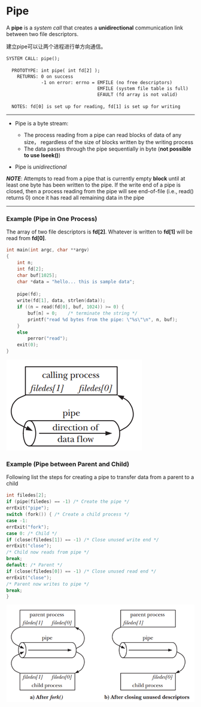 # Pipe

A **pipe** is a _system call_ that creates a **unidirectional** communication link between two file descriptors.

建立pipe可以让两个进程进行单方向通信。

```
SYSTEM CALL: pipe();                                                          

  PROTOTYPE: int pipe( int fd[2] );                                             
    RETURNS: 0 on success                                                       
             -1 on error: errno = EMFILE (no free descriptors)                  
                                  EMFILE (system file table is full)            
                                  EFAULT (fd array is not valid)                

  NOTES: fd[0] is set up for reading, fd[1] is set up for writing
```
---
- Pipe is a byte stream:
    + The process reading from a pipe can read blocks of data of any size， regardless of the size of blocks written by the writing process
    + The data passes through the pipe sequentially in byte (**not possible to use lseek()**)

- Pipe is *unidirectional*

***NOTE***:
Attempts to read from a pipe that is currently empty **block** until at least one byte has been written to the pipe. If the write end of a pipe is closed, then a process reading from the pipe will see end-of-file (i.e., read() returns 0) once it has read all remaining data in the pipe

---
### Example \(Pipe in One Process\)

The array of two file descriptors is **fd\[2\]**. Whatever is written to **fd\[1\]** will be read from **fd\[0\]**.

```c
int main(int argc, char **argv)
{
    int n;
    int fd[2];
    char buf[1025];
    char *data = "hello... this is sample data";

    pipe(fd);
    write(fd[1], data, strlen(data));
    if ((n = read(fd[0], buf, 1024)) >= 0) {
        buf[n] = 0;    /* terminate the string */
        printf("read %d bytes from the pipe: \"%s\"\n", n, buf);
    }    
    else
        perror("read");
    exit(0);
}
```
![](/assets/pipe1.png)
### Example \(Pipe between Parent and Child\)


Following list the steps for creating a pipe to transfer data from a parent to a child 
```c
int filedes[2];
if (pipe(filedes) == -1) /* Create the pipe */
errExit("pipe");
switch (fork()) { /* Create a child process */
case -1:
errExit("fork");
case 0: /* Child */
if (close(filedes[1]) == -1) /* Close unused write end */
errExit("close");
/* Child now reads from pipe */
break;
default: /* Parent */
if (close(filedes[0]) == -1) /* Close unused read end */
errExit("close");
/* Parent now writes to pipe */
break;
}
```



![](/assets/pipe2.png)











